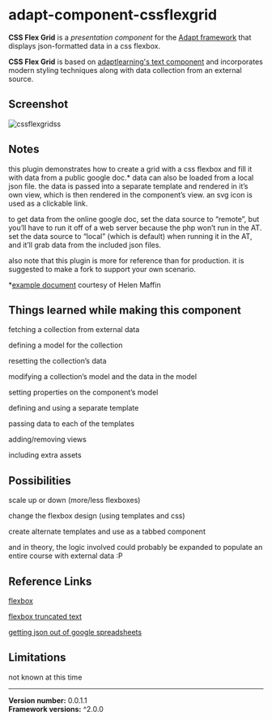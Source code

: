 # adapt-component-cssflexgrid

**CSS Flex Grid** is a *presentation component* for the [Adapt framework](https://github.com/adaptlearning/adapt_framework) that displays json-formatted data in a css flexbox.

**CSS Flex Grid** is based on [adaptlearning's text component](https://github.com/adaptlearning/adapt-contrib-text) and incorporates modern styling techniques along with data collection from an external source.



## Screenshot

![cssflexgridss](https://cloud.githubusercontent.com/assets/24887794/23383556/e50be408-fcfb-11e6-82ff-d564a72f54bf.png)



## Notes

this plugin demonstrates how to create a grid with a css flexbox and fill it with data from a public google doc.* data can also be loaded from a local json file. the data is passed into a separate template and rendered in it’s own view, which is then rendered in the component’s view. an svg icon is used as a clickable link.

to get data from the online google doc, set the data source to “remote”, but you’ll have to run it off of a web server because the php won’t run in the AT. set the data source to “local” (which is default) when running it in the AT, and it’ll grab data from the included json files.

also note that this plugin is more for reference than for production. it is suggested to make a fork to support your own scenario.

*[example document](https://docs.google.com/spreadsheets/d/1XDPyohslGe3bFrLo4U_Rr-muIzRVojnShYmmEKqOqnQ/edit#gid=102731156) courtesy of Helen Maffin



## Things learned while making this component

fetching a collection from external data

defining a model for the collection

resetting the collection’s data

modifying a collection’s model and the data in the model

setting properties on the component’s model

defining and using a separate template

passing data to each of the templates

adding/removing views

including extra assets



## Possibilities

scale up or down (more/less flexboxes)

change the flexbox design (using templates and css)

create alternate templates and use as a tabbed component

and in theory, the logic involved could probably be expanded to populate an entire course with external data :P



## Reference Links

[flexbox](https://css-tricks.com/snippets/css/a-guide-to-flexbox/)

[flexbox truncated text](https://css-tricks.com/flexbox-truncated-text/)

[getting json out of google spreadsheets](http://www.ravelrumba.com/blog/json-google-spreadsheets/)



## Limitations

not known at this time



----------------------------
**Version number:** 0.0.1.1<br>
**Framework versions:** ^2.0.0
